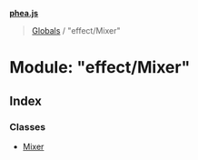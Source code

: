 **[phea.js](../README.md)**

> [Globals](../globals.md) / "effect/Mixer"

# Module: "effect/Mixer"

## Index

### Classes

* [Mixer](../classes/_effect_mixer_.mixer.md)
